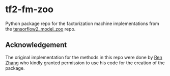 # tf2-fm-zoo
Python package repo for the factorization machine implementations from the [tensorflow2_model_zoo](https://github.com/ryancheunggit?tab=repositories) repo.

## Acknowledgement
The original implementation for the methods in this repo were done by [Ren Zhang](https://github.com/ryancheunggit/) who kindly granted permission to use his code for the creation of the package.

